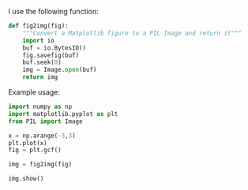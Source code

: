 I use the following function:

```python
def fig2img(fig):
    """Convert a Matplotlib figure to a PIL Image and return it"""
    import io
    buf = io.BytesIO()
    fig.savefig(buf)
    buf.seek(0)
    img = Image.open(buf)
    return img

```

Example usage:

```python
import numpy as np
import matplotlib.pyplot as plt
from PIL import Image

x = np.arange(-3,3)
plt.plot(x)
fig = plt.gcf()

img = fig2img(fig)

img.show()

```
